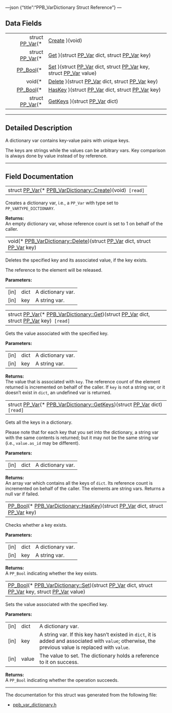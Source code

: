 —json {“title”:“PPB\_VarDictionary Struct Reference”} —

Data Fields
-----------

<table><tbody><tr class="odd"><td style="text-align: right;">struct <a href="/docs/native-client/pepper_beta/c/struct_p_p___var/" class="el">PP_Var</a>(* </td><td><a href="/docs/native-client/pepper_beta/c/struct_p_p_b___var_dictionary__1__0#a1fad06939f6d2c711a319d6b984f45f5" class="el">Create</a> )(void)</td></tr><tr class="even"><td style="text-align: right;">struct <a href="/docs/native-client/pepper_beta/c/struct_p_p___var/" class="el">PP_Var</a>(* </td><td><a href="/docs/native-client/pepper_beta/c/struct_p_p_b___var_dictionary__1__0#ac078e850f04e097ee67cefc3a475ec77" class="el">Get</a> )(struct <a href="/docs/native-client/pepper_beta/c/struct_p_p___var/" class="el">PP_Var</a> dict, struct <a href="/docs/native-client/pepper_beta/c/struct_p_p___var/" class="el">PP_Var</a> key)</td></tr><tr class="odd"><td style="text-align: right;"><a href="/docs/native-client/pepper_beta/c/group___enums#ga4f272d99be14aacafe08dfd4ef830918" class="el">PP_Bool</a>(* </td><td><a href="/docs/native-client/pepper_beta/c/struct_p_p_b___var_dictionary__1__0#a8af80f44eaab36b5c8bc670be405dc21" class="el">Set</a> )(struct <a href="/docs/native-client/pepper_beta/c/struct_p_p___var/" class="el">PP_Var</a> dict, struct <a href="/docs/native-client/pepper_beta/c/struct_p_p___var/" class="el">PP_Var</a> key, struct <a href="/docs/native-client/pepper_beta/c/struct_p_p___var/" class="el">PP_Var</a> value)</td></tr><tr class="even"><td style="text-align: right;">void(* </td><td><a href="/docs/native-client/pepper_beta/c/struct_p_p_b___var_dictionary__1__0#a2df16916e3bd3ecc2de6e27100bb71db" class="el">Delete</a> )(struct <a href="/docs/native-client/pepper_beta/c/struct_p_p___var/" class="el">PP_Var</a> dict, struct <a href="/docs/native-client/pepper_beta/c/struct_p_p___var/" class="el">PP_Var</a> key)</td></tr><tr class="odd"><td style="text-align: right;"><a href="/docs/native-client/pepper_beta/c/group___enums#ga4f272d99be14aacafe08dfd4ef830918" class="el">PP_Bool</a>(* </td><td><a href="/docs/native-client/pepper_beta/c/struct_p_p_b___var_dictionary__1__0#a2b7c0b449352d77b0c36c2bdb270eb9a" class="el">HasKey</a> )(struct <a href="/docs/native-client/pepper_beta/c/struct_p_p___var/" class="el">PP_Var</a> dict, struct <a href="/docs/native-client/pepper_beta/c/struct_p_p___var/" class="el">PP_Var</a> key)</td></tr><tr class="even"><td style="text-align: right;">struct <a href="/docs/native-client/pepper_beta/c/struct_p_p___var/" class="el">PP_Var</a>(* </td><td><a href="/docs/native-client/pepper_beta/c/struct_p_p_b___var_dictionary__1__0#ab481ddec5b69bf964b63e859decc1e97" class="el">GetKeys</a> )(struct <a href="/docs/native-client/pepper_beta/c/struct_p_p___var/" class="el">PP_Var</a> dict)</td></tr></tbody></table>

------------------------------------------------------------------------

<span id="details" class="anchor" style="margin: 0;"></span>

Detailed Description
--------------------

A dictionary var contains key-value pairs with unique keys.

The keys are strings while the values can be arbitrary vars. Key comparison is always done by value instead of by reference.

------------------------------------------------------------------------

Field Documentation
-------------------

<span id="a1fad06939f6d2c711a319d6b984f45f5" class="anchor" style="margin: 0;"></span>

<table><tbody><tr class="odd"><td>struct <a href="/docs/native-client/pepper_beta/c/struct_p_p___var/" class="el">PP_Var</a>(* <a href="/docs/native-client/pepper_beta/c/struct_p_p_b___var_dictionary__1__0#a1fad06939f6d2c711a319d6b984f45f5" class="el">PPB_VarDictionary::Create</a>)(void)<code> [read]</code></td></tr></tbody></table>

Creates a dictionary var, i.e., a `PP_Var` with type set to `PP_VARTYPE_DICTIONARY`.

**Returns:**  
An empty dictionary var, whose reference count is set to 1 on behalf of the caller.

<span id="a2df16916e3bd3ecc2de6e27100bb71db" class="anchor" style="margin: 0;"></span>

<table><tbody><tr class="odd"><td>void(* <a href="/docs/native-client/pepper_beta/c/struct_p_p_b___var_dictionary__1__0#a2df16916e3bd3ecc2de6e27100bb71db" class="el">PPB_VarDictionary::Delete</a>)(struct <a href="/docs/native-client/pepper_beta/c/struct_p_p___var/" class="el">PP_Var</a> dict, struct <a href="/docs/native-client/pepper_beta/c/struct_p_p___var/" class="el">PP_Var</a> key)</td></tr></tbody></table>

Deletes the specified key and its associated value, if the key exists.

The reference to the element will be released.

**Parameters:**  

<table><tbody><tr class="odd"><td>[in]</td><td>dict</td><td>A dictionary var.</td></tr><tr class="even"><td>[in]</td><td>key</td><td>A string var.</td></tr></tbody></table>

<span id="ac078e850f04e097ee67cefc3a475ec77" class="anchor" style="margin: 0;"></span>

<table><tbody><tr class="odd"><td>struct <a href="/docs/native-client/pepper_beta/c/struct_p_p___var/" class="el">PP_Var</a>(* <a href="/docs/native-client/pepper_beta/c/struct_p_p_b___var_dictionary__1__0#ac078e850f04e097ee67cefc3a475ec77" class="el">PPB_VarDictionary::Get</a>)(struct <a href="/docs/native-client/pepper_beta/c/struct_p_p___var/" class="el">PP_Var</a> dict, struct <a href="/docs/native-client/pepper_beta/c/struct_p_p___var/" class="el">PP_Var</a> key)<code> [read]</code></td></tr></tbody></table>

Gets the value associated with the specified key.

**Parameters:**  

<table><tbody><tr class="odd"><td>[in]</td><td>dict</td><td>A dictionary var.</td></tr><tr class="even"><td>[in]</td><td>key</td><td>A string var.</td></tr></tbody></table>

**Returns:**  
The value that is associated with `key`. The reference count of the element returned is incremented on behalf of the caller. If `key` is not a string var, or it doesn’t exist in `dict`, an undefined var is returned.

<span id="ab481ddec5b69bf964b63e859decc1e97" class="anchor" style="margin: 0;"></span>

<table><tbody><tr class="odd"><td>struct <a href="/docs/native-client/pepper_beta/c/struct_p_p___var/" class="el">PP_Var</a>(* <a href="/docs/native-client/pepper_beta/c/struct_p_p_b___var_dictionary__1__0#ab481ddec5b69bf964b63e859decc1e97" class="el">PPB_VarDictionary::GetKeys</a>)(struct <a href="/docs/native-client/pepper_beta/c/struct_p_p___var/" class="el">PP_Var</a> dict)<code> [read]</code></td></tr></tbody></table>

Gets all the keys in a dictionary.

Please note that for each key that you set into the dictionary, a string var with the same contents is returned; but it may not be the same string var (i.e., `value.as_id` may be different).

**Parameters:**  

<table><tbody><tr class="odd"><td>[in]</td><td>dict</td><td>A dictionary var.</td></tr></tbody></table>

**Returns:**  
An array var which contains all the keys of `dict`. Its reference count is incremented on behalf of the caller. The elements are string vars. Returns a null var if failed.

<span id="a2b7c0b449352d77b0c36c2bdb270eb9a" class="anchor" style="margin: 0;"></span>

<table><tbody><tr class="odd"><td><a href="/docs/native-client/pepper_beta/c/group___enums#ga4f272d99be14aacafe08dfd4ef830918" class="el">PP_Bool</a>(* <a href="/docs/native-client/pepper_beta/c/struct_p_p_b___var_dictionary__1__0#a2b7c0b449352d77b0c36c2bdb270eb9a" class="el">PPB_VarDictionary::HasKey</a>)(struct <a href="/docs/native-client/pepper_beta/c/struct_p_p___var/" class="el">PP_Var</a> dict, struct <a href="/docs/native-client/pepper_beta/c/struct_p_p___var/" class="el">PP_Var</a> key)</td></tr></tbody></table>

Checks whether a key exists.

**Parameters:**  

<table><tbody><tr class="odd"><td>[in]</td><td>dict</td><td>A dictionary var.</td></tr><tr class="even"><td>[in]</td><td>key</td><td>A string var.</td></tr></tbody></table>

**Returns:**  
A `PP_Bool` indicating whether the key exists.

<span id="a8af80f44eaab36b5c8bc670be405dc21" class="anchor" style="margin: 0;"></span>

<table><tbody><tr class="odd"><td><a href="/docs/native-client/pepper_beta/c/group___enums#ga4f272d99be14aacafe08dfd4ef830918" class="el">PP_Bool</a>(* <a href="/docs/native-client/pepper_beta/c/struct_p_p_b___var_dictionary__1__0#a8af80f44eaab36b5c8bc670be405dc21" class="el">PPB_VarDictionary::Set</a>)(struct <a href="/docs/native-client/pepper_beta/c/struct_p_p___var/" class="el">PP_Var</a> dict, struct <a href="/docs/native-client/pepper_beta/c/struct_p_p___var/" class="el">PP_Var</a> key, struct <a href="/docs/native-client/pepper_beta/c/struct_p_p___var/" class="el">PP_Var</a> value)</td></tr></tbody></table>

Sets the value associated with the specified key.

**Parameters:**  

<table><tbody><tr class="odd"><td>[in]</td><td>dict</td><td>A dictionary var.</td></tr><tr class="even"><td>[in]</td><td>key</td><td>A string var. If this key hasn’t existed in <code>dict</code>, it is added and associated with <code>value</code>; otherwise, the previous value is replaced with <code>value</code>.</td></tr><tr class="odd"><td>[in]</td><td>value</td><td>The value to set. The dictionary holds a reference to it on success.</td></tr></tbody></table>

**Returns:**  
A `PP_Bool` indicating whether the operation succeeds.

------------------------------------------------------------------------

The documentation for this struct was generated from the following file:

-   <a href="/docs/native-client/pepper_beta/c/ppb__var__dictionary_8h/" class="el">ppb_var_dictionary.h</a>
